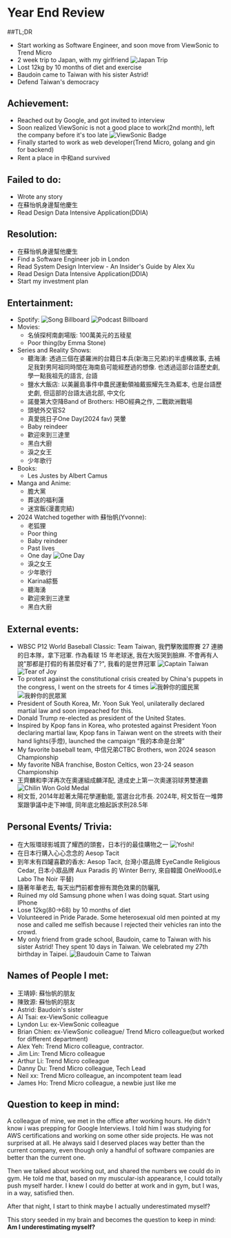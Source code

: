 # Year End Review
##TL;DR
- Start working as Software Engineer, and soon move from ViewSonic to Trend Micro
- 2 week trip to Japan, with my girlfriend
    ![Japan Trip](./assets/UniversityOfTokyoGingo.jpg)
- Lost 12kg by 10 months of diet and exercise
- Baudoin came to Taiwan with his sister Astrid!
- Defend Taiwan's democracy

## Achievement:
- Reached out by Google, and got invited to interview
- Soon realized ViewSonic is not a good place to work(2nd month), left the company before it's too late
    ![ViewSonic Badge](./assets/ViewSonic.jpg)
- Finally started to work as web developer(Trend Micro, golang and gin for backend)
- Rent a place in 中和and survived

## Failed to do:
- Wrote any story
- 在蘇怡帆身邊幫他慶生
- Read Design Data Intensive Application(DDIA)

## Resolution:
- 在蘇怡帆身邊幫他慶生
- Find a Software Engineer job in London
- Read System Design Interview - An Insider's Guide by Alex Xu
- Read Design Data Intensive Application(DDIA)
- Start my investment plan

## Entertainment:
- Spotify:
  ![Song Billboard](./assets/SpotifySongBillboard.jpg)
  ![Podcast Billboard](./assets/SpotifyPodcastBillboard.jpg)
- Movies:
    - 名偵探柯南劇場版: 100萬美元的五稜星
    - Poor thing(by Emma Stone)
- Series and Reality Shows:
    - 聽海湧: 透過三個在婆羅洲的台籍日本兵(新海三兄弟)的半虛構故事, 去補足我對男阿祖同時間在海南島可能經歷過的想像. 也透過這部台語歷史劇, 學一點我祖先的語言, 台語
    - 鹽水大飯店: 以美麗島事件中農民運動領袖戴振耀先生為藍本, 也是台語歷史劇, 但這部的台語太過北部, 中文化
    - 諾曼第大空降Band of Brothers: HBO經典之作, 二戰歐洲戰場
    - 頭號外交官S2 
    - 真愛挑日子One Day(2024 fav) 哭暈
    - Baby reindeer 
    - 歡迎來到三達里
    - 黑白大廚
    - 淚之女王
    - 少年歌行
- Books:
    - Les Justes by Albert Camus
- Manga and Anime:
    - 膽大黨
    - 葬送的福利蓮
    - 迷宮飯(漫畫完結)
- 2024 Watched together with 蘇怡帆(Yvonne):
    - 老狐狸
    - Poor thing
    - Baby reindeer 
    - Past lives
    - One day
        ![One Day](./assets/OneDay.jpeg)
    - 淚之女王
    - 少年歌行
    - Karina綜藝
    - 聽海湧
    - 歡迎來到三達里
    - 黑白大廚

## External events:
- WBSC P12 World Baseball Classic: Team Taiwan, 我們擊敗國際賽 27 連勝的日本隊，拿下冠軍. 作為看球 15 年老球迷, 我在大阪哭到臉麻. 不會再有人說"那都是打假的有甚麼好看了?", 我看的是世界冠軍
    ![Captain Taiwan](./assets/TeamTaiwan.jpg)
    ![Tear of Joy](./assets/TearOfJoy.jpg)
- To protest against the constitutional crisis created by China's puppets in the congress, I went on the streets for 4 times
    ![我幹你的國民黨](./assets/Protest1.jpg)
    ![我幹你的民眾黨](./assets/Protest2.jpg)
- President of South Korea, Mr. Yoon Suk Yeol, unilaterally declared martial law and soon impeached for this.
- Donald Trump re-elected as president of the United States.
- Inspired by Kpop fans in Korea, who protested against President Yoon declaring martial law, Kpop fans in Taiwan went on the streets with their hand lights(手燈), launched the campaign “我的本命是台灣”
- My favorite baseball team, 中信兄弟CTBC Brothers, won 2024 season Championship 
- My favorite NBA franchise, Boston Celtics, won 23-24 season Championship
- 王齊麟和李洋再次在奧運組成麟洋配, 達成史上第一次奧運羽球男雙連霸
    ![Chilin Won Gold Medal](./assets/ChilinWonGoldMedal.jpg)
- 柯文哲, 2014年趁著太陽花學運動能, 當選台北市長. 2024年, 柯文哲在一堆弊案跟爭議中走下神壇, 同年底北檢起訴求刑28.5年

## Personal Events/ Trivia:
- 在大阪環球影城買了耀西的頭套，日本行的最佳購物之一
    ![Yoshi!](./assets/YoshiGoHome.jpg)
- 在日本行購入心心念念的 Aesop Tacit
- 到年末有四罐喜歡的香水: Aesop Tacit, 台灣小眾品牌 EyeCandle Religious Cedar, 日本小眾品牌 Aux Paradis 的 Winter Berry, 來自韓國 OneWood(Le Labo The Noir 平替)
- 隨著年華老去, 每天出門前都會擦有潤色效果的防曬乳
- Ruined my old Samsung phone when I was doing squat. Start using IPhone 
- Lose 12kg(80->68) by 10 months of diet
- Volunteered in Pride Parade. Some heterosexual old men pointed at my nose and called me selfish because I rejected their vehicles ran into the crowd.
- My only friend from grade school, Baudoin, came to Taiwan with his sister Astrid! They spent 10 days in Taiwan. We celebrated my 27th birthday in Taipei.
    ![Baudouin Came to Taiwan](./assets/BaudouinCame.jpg)

## Names of People I met:
- 王靖婷: 蘇怡帆的朋友
- 陳致源: 蘇怡帆的朋友
- Astrid: Baudoin's sister
- Al Tsai: ex-ViewSonic colleague
- Lyndon Lu: ex-ViewSonic colleague
- Brian Chien: ex-ViewSonic colleague/ Trend Micro colleague(but worked for different department)
- Alex Yeh: Trend Micro colleague, contractor.
- Jim Lin: Trend Micro colleague
- Arthur Li: Trend Micro colleague
- Danny Du: Trend Micro colleague, Tech Lead
- Neil xx: Trend Micro colleague, an incompotent team lead
- James Ho: Trend Micro colleague, a newbie just like me

## Question to keep in mind:
A colleague of mine, we met in the office after working hours. He didn't know i was prepping for Google Interviews. I told him I was studying for AWS certifications and working on some other side projects. He was not surprised at all. He always said I deserved places way better than the current company, even though only a handful of software companies are better than the current one.

Then we talked about working out, and shared the numbers we could do in gym. He told me that, based on my muscular-ish appearance, I could totally push myself harder. I knew I could do better at work and in gym, but I was, in a way, satisfied then.

After that night, I start to think maybe I actually underestimated myself?

This story seeded in my brain and becomes the question to keep in mind:
**Am I underestimating myself?**
